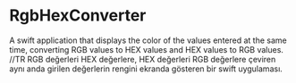 # RgbHexConverter
A swift application that displays the color of the values entered at the same time, converting RGB values to HEX values and HEX values to RGB values.
//TR
RGB değerleri HEX değerlere, HEX değerleri RGB değerlere çeviren aynı anda girilen değerlerin rengini ekranda gösteren bir swift uygulaması.

